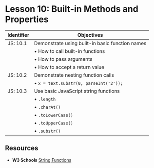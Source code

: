 # Lesson 10: Built-in Methods and Properties

Identifier   | Objectives
-------------|------------
JS: 10.1     | Demonstrate using built-in basic function names
             | &bull; How to call built-in functions
             | &bull; How to pass arguments
             | &bull; How to accept a return value
JS: 10.2     | Demonstrate nesting function calls
             | &bull; `x = text.substr(0, parseInt('2'));`
JS: 10.3     | Use basic JavaScript string functions
             | &bull; `.length`
             | &bull; `.charAt()`
             | &bull; `.toLowerCase()`
             | &bull; `.toUpperCase()`
             | &bull; `.substr()`

## Resources

- __W3 Schools__ [String Functions](http://www.w3schools.com/jsref/jsref_obj_string.asp)
